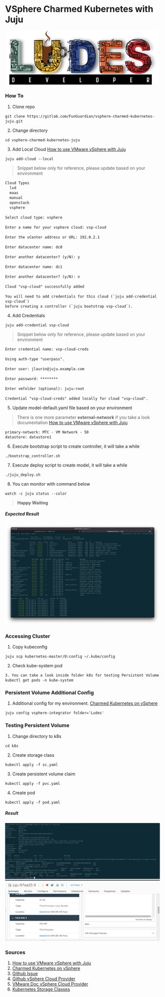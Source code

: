 # **VSphere Charmed Kubernetes with Juju**
<p align="center">
<img src="pic/ludes.png" width="500">
</p>

### **How To**
1. Clone repo
```
git clone https://gitlab.com/FunGuardian/vsphere-charmed-kubernetes-juju.git
```
2. Change directory
```
cd vsphere-charmed-kubernetes-juju
```
3. Add Local Cloud [How to use VMware vSphere with Juju](https://juju.is/docs/olm/vmware-vsphere#heading--use-an-interactive-prompt)
```
juju add-cloud --local
```
> Snippet below only for reference, please update based on your environment
```
Cloud Types
  lxd
  maas
  manual
  openstack
  vsphere

Select cloud type: vsphere

Enter a name for your vsphere cloud: vsp-cloud

Enter the vCenter address or URL: 192.0.2.1

Enter datacenter name: dc0

Enter another datacenter? (y/N): y

Enter datacenter name: dc1

Enter another datacenter? (y/N): n

Cloud "vsp-cloud" successfully added

You will need to add credentials for this cloud (`juju add-credential vsp-cloud`)
before creating a controller (`juju bootstrap vsp-cloud`).
```
4. Add Credentials
```
juju add-credential vsp-cloud
```
> Snippet below only for reference, please update based on your environment
```
Enter credential name: vsp-cloud-creds

Using auth-type "userpass".

Enter user: jlaurin@juju.example.com

Enter password: ********

Enter vmfolder (optional): juju-root

Credential "vsp-cloud-creds" added locally for cloud "vsp-cloud".
```
5. Update model-default.yaml file based on your environment
> There is one more parameter **external-network** if you take a look documentation [How to use VMware vSphere with Juju](https://juju.is/docs/olm/vmware-vsphere#heading--vmware-specific-bootstrapping-options)
```
primary-network: MTC - VM Network - 50 
datastore: datastore1 
```
6. Execute bootstrap script to create controller, it will take a while
```
./bootstrap_controller.sh
```
7. Execute deploy script to create model, it will take a while
```
./juju_deploy.sh
```
8. You can monitor with command below
```
watch -c juju status --color
```
> **Happy Waiting**
##### **Expected Result**
![Juju Status](pic/juju-status.png)
### **Accessing Cluster**
1. Copy kubeconfig
```
juju scp kubernetes-master/0:config ~/.kube/config
```
2. Check kube-system pod
```
3. You can take a look inside folder k8s for testing Persistent Volume
kubectl get pods -n kube-system
```
### **Persistent Volume Additional Config**
1. Additional config for my environment. [Charmed Kubernetes on vSphere](https://ubuntu.com/kubernetes/docs/vsphere-integration)
```
juju config vsphere-integrator folder='Ludes' 
```
### **Testing Persistent Volume**
1. Change directory to k8s
```
cd k8s
```
2. Create storage class
```
kubectl apply -f sc.yaml
```
3. Create persistent volume claim
```
kubectl apply -f pvc.yaml
```
4. Create pod
```
kubectl apply -f pod.yaml
```
##### **Result**
![Persistent Volume Kubernetes](pic/persistent-volume-k8s.png)
![Persistent Volume vSphere](pic/persistent-volume-vsphere.png)  
### **Sources**
1. [How to use VMware vSphere with Juju](https://juju.is/docs/olm/vmware-vsphere)
2. [Charmed Kubernetes on vSphere](https://ubuntu.com/kubernetes/docs/vsphere-integration)
3. [Github Issue](https://github.com/rancher/rancher/issues/18949) 
4. [Github vSphere Cloud Provider](https://github.com/kubernetes/cloud-provider-vsphere/tree/master/releases)
5. [VMware Doc vSphere Cloud Provider](https://docs.vmware.com/en/VMware-vSphere-Container-Storage-Plug-in/2.0/vmware-vsphere-csp-getting-started/GUID-0C202FC5-F973-4D24-B383-DDA27DA49BFA.html)
6. [Kubernetes Storage Classes](https://kubernetes.io/docs/concepts/storage/storage-classes/#vsphere)
